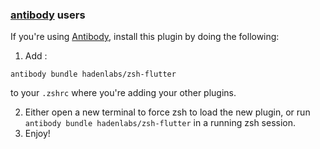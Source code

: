 <!-- Space: Projects -->
<!-- Parent: ZshFlutter -->
<!-- Title: Installation Antibody ZshFlutter-->
<!-- Label: ZshFlutter -->
<!-- Label: Project -->
<!-- Label: Installation -->
<!-- Include: ./../../disclaimer.md -->
<!-- Include: ac:toc -->

### [antibody](https://github.com/getantibody/antibody) users

If you're using [Antibody](https://github.com/getantibody/antibody), install this plugin by doing the following:

1. Add :

```{.sourceCode .bash}
antibody bundle hadenlabs/zsh-flutter
```

to your `.zshrc` where you're adding your other plugins.

2. Either open a new terminal to force zsh to load the new plugin, or run `antibody bundle hadenlabs/zsh-flutter` in a running zsh session.
3. Enjoy!

